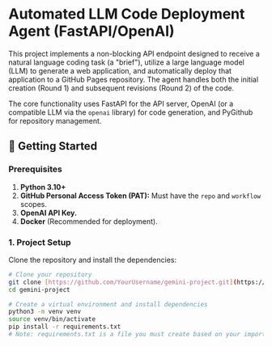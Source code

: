 # Automated LLM Code Deployment Agent (FastAPI/OpenAI)

This project implements a non-blocking API endpoint designed to receive a natural language coding task (a "brief"), utilize a large language model (LLM) to generate a web application, and automatically deploy that application to a GitHub Pages repository. The agent handles both the initial creation (Round 1) and subsequent revisions (Round 2) of the code.

The core functionality uses FastAPI for the API server, OpenAI (or a compatible LLM via the `openai` library) for code generation, and PyGithub for repository management.

## 🚀 Getting Started

### Prerequisites

1.  **Python 3.10+**
2.  **GitHub Personal Access Token (PAT):** Must have the `repo` and `workflow` scopes.
3.  **OpenAI API Key.**
4.  **Docker** (Recommended for deployment).

### 1. Project Setup

Clone the repository and install the dependencies:

```bash
# Clone your repository
git clone [https://github.com/YourUsername/gemini-project.git](https://github.com/YourUsername/gemini-project.git)
cd gemini-project

# Create a virtual environment and install dependencies
python3 -m venv venv
source venv/bin/activate
pip install -r requirements.txt 
# Note: requirements.txt is a file you must create based on your imports.

